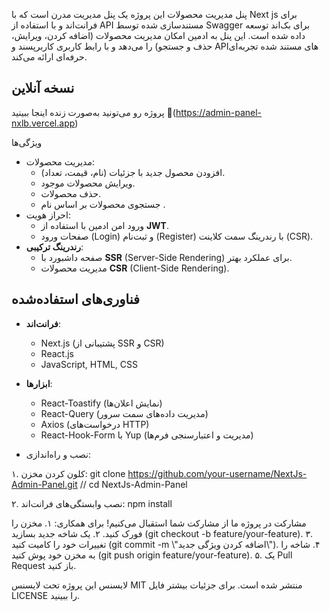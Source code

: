 پنل مدیریت محصولات
این پروژه یک پنل مدیریت مدرن است که با Next js برای فرانت‌اند و با استفاده از API مستندسازی شده توسط Swagger برای بک‌اند توسعه داده شده است. این پنل به ادمین امکان مدیریت محصولات (اضافه کردن، ویرایش، حذف و جستجو) را می‌دهد و با رابط کاربری کاربرپسند و API‌های مستند شده تجربه‌ای حرفه‌ای ارائه می‌کند.

## نسخه آنلاین
پروژه رو می‌تونید به‌صورت زنده اینجا ببینید
🔗(https://admin-panel-nxlb.vercel.app)

ویژگی‌ها
- مدیریت محصولات:
  - افزودن محصول جدید با جزئیات (نام، قیمت، تعداد).
  - ویرایش محصولات موجود.
  - حذف محصولات.
  - جستجوی محصولات بر اساس نام .
- احراز هویت:
  - ورود امن ادمین با استفاده از **JWT**.
  - صفحات ورود (Login) و ثبت‌نام (Register) با رندرینگ سمت کلاینت (CSR).
- **رندرینگ ترکیبی**:
  - صفحه داشبورد با **SSR** (Server-Side Rendering) برای عملکرد بهتر.
  - مدیریت محصولات **CSR** (Client-Side Rendering).

## فناوری‌های استفاده‌شده
- **فرانت‌اند**:
  - Next.js (پشتیبانی از SSR و CSR)
  - React.js
  - JavaScript, HTML, CSS
- **ابزارها**:
  - React-Toastify (نمایش اعلان‌ها)
  - React-Query (مدیریت داده‌های سمت سرور)
  - Axios (درخواست‌های HTTP)
  - React-Hook-Form با Yup (مدیریت و اعتبارسنجی فرم‌ها)
  
- نصب و راه‌اندازی:

۱. کلون کردن مخزن:
git clone https://github.com/your-username/NextJs-Admin-Panel.git // cd NextJs-Admin-Panel

۲. نصب وابستگی‌های فرانت‌اند: npm install

مشارکت در پروژه
ما از مشارکت شما استقبال می‌کنیم! برای همکاری: ۱. مخزن را فورک کنید. ۲. یک شاخه جدید بسازید (git checkout -b feature/your-feature). ۳. تغییرات خود را کامیت کنید (git commit -m \\\"اضافه کردن ویژگی جدید\\\"). ۴. شاخه را به مخزن خود پوش کنید (git push origin feature/your-feature). ۵. یک Pull Request باز کنید.

لایسنس
این پروژه تحت لایسنس MIT منتشر شده است. برای جزئیات بیشتر فایل LICENSE را ببینید.
